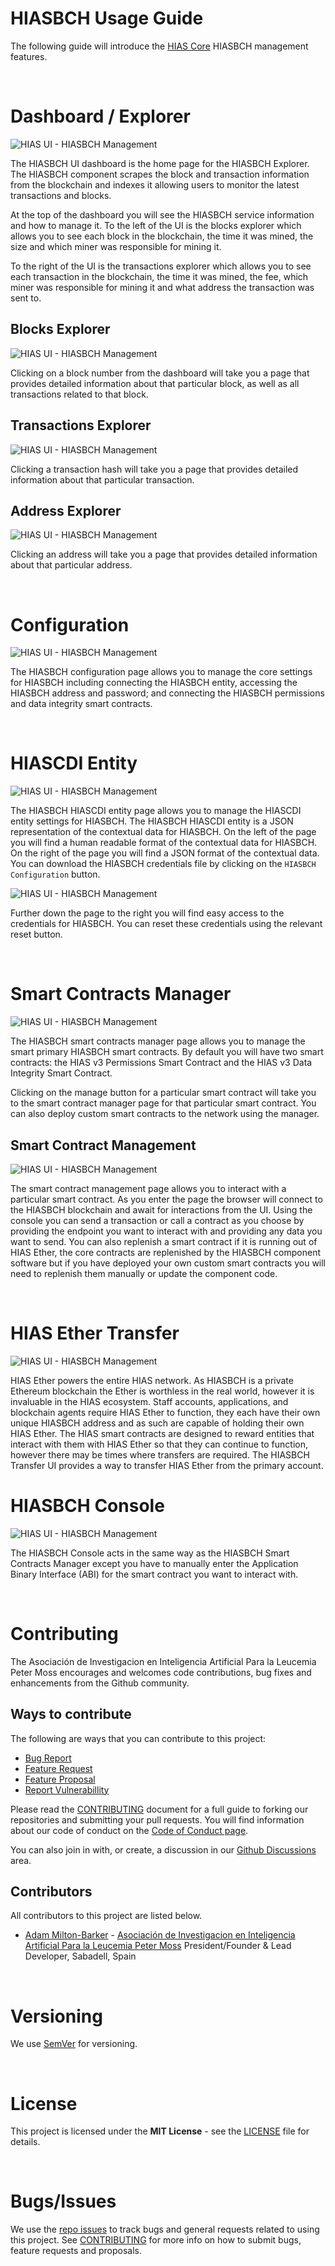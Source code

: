 # HIASBCH Usage Guide

The following guide will introduce the [HIAS Core](https://github.com/aiial/hias-core " HIAS Core") HIASBCH management features.

&nbsp;

# Dashboard / Explorer
![HIAS UI - HIASBCH Management](../../img/hias-ui-hiasbch-dashboard-explorer.jpg)

The HIASBCH UI dashboard is the home page for the HIASBCH Explorer. The HIASBCH component scrapes the block and transaction information from the blockchain and indexes it allowing users to monitor the latest transactions and blocks.

At the top of the dashboard you will see the HIASBCH service information and how to manage it. To the left of the UI is the blocks explorer which allows you to see each block in the blockchain, the time it was mined, the size and which miner was responsible for mining it.

To the right of the UI is the transactions explorer which allows you to see each transaction in the blockchain, the time it was mined, the fee, which miner was responsible for mining it and what address the transaction was sent to.

## Blocks Explorer
![HIAS UI - HIASBCH Management](../../img/hias-ui-hiasbch-block-explorer.jpg)

Clicking on a block number from the dashboard will take you a page that provides detailed information about that particular block, as well as all transactions related to that block.

## Transactions Explorer
![HIAS UI - HIASBCH Management](../../img/hias-ui-hiasbch-transaction-explorer.jpg)

Clicking a transaction hash will take you a page that provides detailed information about that particular transaction.

## Address  Explorer
![HIAS UI - HIASBCH Management](../../img/hias-ui-hiasbch-address-explorer.jpg)

Clicking an address will take you a page that provides detailed information about that particular address.

&nbsp;

# Configuration
![HIAS UI - HIASBCH Management](../../img/hias-ui-hiasbch-settings.jpg)

The HIASBCH configuration page allows you to manage the core settings for HIASBCH including connecting the HIASBCH entity, accessing the HIASBCH address and password; and connecting the HIASBCH permissions and data integrity smart contracts.

&nbsp;

# HIASCDI Entity
![HIAS UI - HIASBCH Management](../../img/hias-ui-hiasbch-hiascdi-entity.jpg)

The HIASBCH HIASCDI entity page allows you to manage the HIASCDI entity settings for HIASBCH. The HIASBCH HIASCDI entity is a JSON representation of the contextual data for HIASBCH. On the left of the page you will find a human readable format of the contextual data for HIASBCH. On the right of the page you will find a JSON format of the contextual data. You can download the HIASBCH credentials file by clicking on the `HIASBCH Configuration` button.

![HIAS UI - HIASBCH Management](../../img/hias-ui-hiasbch-hiascdi-entity-2.jpg)

Further down the page to the right you will find easy access to the credentials for HIASBCH. You can reset these credentials using the relevant reset button.

&nbsp;

# Smart Contracts Manager
![HIAS UI - HIASBCH Management](../../img/hias-ui-hiasbch-smart-contracts.jpg)

The HIASBCH smart contracts manager page allows you to manage the smart primary HIASBCH smart contracts. By default you will have two smart contracts: the HIAS v3 Permissions Smart Contract and the HIAS v3 Data Integrity Smart Contract.

Clicking on the manage button for a particular smart contract will take you to the smart contract manager page for that particular smart contract. You can also deploy custom smart contracts to the network using  the manager.

## Smart Contract Management
![HIAS UI - HIASBCH Management](../../img/hias-ui-hiasbch-smart-contracts-manager.jpg)

The smart contract management page allows you to interact with a particular smart contract. As you enter the page the browser will connect to the HIASBCH blockchain and await for interactions from the UI. Using the console you can send a transaction or call a contract as you choose by providing the endpoint you want to interact with and providing any data you want to send. You can also replenish a smart contract if it is running out of HIAS Ether, the core contracts are replenished by the HIASBCH component software but if you have deployed your own custom smart contracts you will need to replenish them manually or update the component code.

&nbsp;

# HIAS Ether Transfer
![HIAS UI - HIASBCH Management](../../img/hias-ui-hiasbch-ether-transfer.jpg)

HIAS Ether powers the entire HIAS network. As HIASBCH is a private Ethereum blockchain the Ether is worthless in the real world, however it is invaluable in the HIAS ecosystem. Staff accounts, applications, and blockchain agents require HIAS Ether to function, they each have their own unique HIASBCH address and as such are capable of holding their own HIAS Ether. The HIAS smart contracts are designed to reward entities that interact with them with HIAS Ether so that they can continue to function, however there may be times where transfers are required. The HIASBCH Transfer UI provides a way to transfer HIAS Ether from the primary account.

# HIASBCH Console
![HIAS UI - HIASBCH Management](../../img/hias-ui-hiasbch-console.jpg)

The HIASBCH Console acts in the same way as the HIASBCH Smart Contracts Manager except you have to manually enter the Application Binary Interface (ABI) for the smart contract you want to interact with.

&nbsp;

# Contributing
The Asociación de Investigacion en Inteligencia Artificial Para la Leucemia Peter Moss encourages and welcomes code contributions, bug fixes and enhancements from the Github community.

## Ways to contribute

The following are ways that you can contribute to this project:

- [Bug Report](https://github.com/aiial/hias-core/issues/new?assignees=&labels=&template=bug_report.md&title=)
- [Feature Request](https://github.com/aiial/hias-core/issues/new?assignees=&labels=&template=feature_request.md&title=)
- [Feature Proposal](https://github.com/aiial/hias-core/issues/new?assignees=&labels=&template=feature-proposal.md&title=)
- [Report Vulnerabillity](https://github.com/aiial/hias-core/issues/new?assignees=&labels=&template=report-a-vulnerability.md&title=)

Please read the [CONTRIBUTING](https://github.com/aiial/hias-core/blob/master/CONTRIBUTING.md "CONTRIBUTING") document for a full guide to forking our repositories and submitting your pull requests. You will find information about our code of conduct on the [Code of Conduct page](https://github.com/aiial/hias-core/blob/master/CODE-OF-CONDUCT.md "Code of Conduct page").

You can also join in with, or create, a discussion in our [Github Discussions](https://github.com/aiial/HIASCDI/discussions) area.

## Contributors

All contributors to this project are listed below.

- [Adam Milton-Barker](https://www.leukemiaairesearch.com/association/volunteers/adam-milton-barker "Adam Milton-Barker") - [Asociación de Investigacion en Inteligencia Artificial Para la Leucemia Peter Moss](https://www.leukemiaresearchassociation.ai "Asociación de Investigacion en Inteligencia Artificial Para la Leucemia Peter Moss") President/Founder & Lead Developer, Sabadell, Spain

&nbsp;

# Versioning
We use [SemVer](https://semver.org/) for versioning.

&nbsp;

# License
This project is licensed under the **MIT License** - see the [LICENSE](https://github.com/aiial/hias-core/blob/master/LICENSE "LICENSE") file for details.

&nbsp;

# Bugs/Issues
We use the [repo issues](https://github.com/aiial/hias-core/issues "repo issues") to track bugs and general requests related to using this project. See [CONTRIBUTING](https://github.com/aiial/hias-core/blob/master/CONTRIBUTING.md "CONTRIBUTING") for more info on how to submit bugs, feature requests and proposals.


